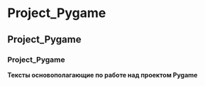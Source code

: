 # Project_Pygame
## Project_Pygame
### Project_Pygame

**Тексты основополагающие по работе над проектом Pygame**
